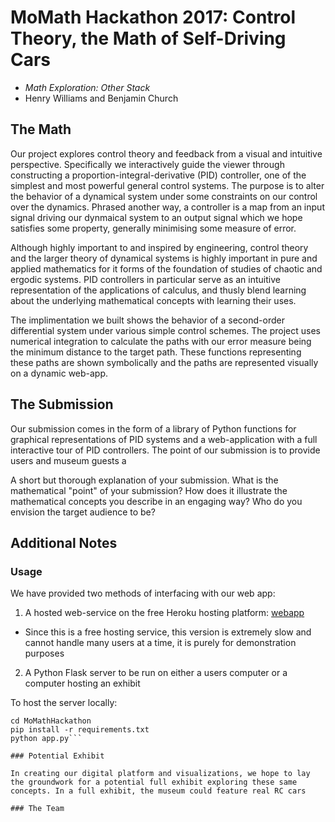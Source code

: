 # MoMath Hackathon 2017: Control Theory, the Math of Self-Driving Cars

- _Math Exploration: Other Stack_ 
- Henry Williams and Benjamin Church

## The Math

Our project explores control theory and feedback from a visual and intuitive perspective. Specifically we interactively guide the viewer through constructing a proportion-integral-derivative (PID) controller, one of the simplest and most powerful general control systems. The purpose is to alter the behavior of a dynamical system under some constraints on our control over the dynamics. Phrased another way, a controller is a map from an input signal driving our dynmaical system to an output signal which we hope satisfies some property, generally minimising some measure of error. 

Although highly important to and inspired by engineering, control theory and the larger theory of dynamical systems is highly important in pure and applied mathematics for it forms of the foundation of studies of chaotic and ergodic systems. PID controllers in particular serve as an intuitive representation of the applications of calculus, and thusly blend learning about the underlying mathematical concepts with learning their uses. 

The implimentation we built shows the behavior of a second-order differential system under various simple control schemes. The project uses numerical integration to calculate the paths with our error measure being the minimum distance to the target path. These functions representing these paths are shown symbolically and the paths are represented visually on a dynamic web-app.

## The Submission

Our submission comes in the form of a library of Python functions for graphical representations of PID systems and a web-application with a full interactive tour of PID controllers. The point of our submission is to provide users and museum guests a 

A short but thorough explanation of your submission. What is the mathematical "point" of your submission? How does it illustrate the mathematical concepts you describe in an engaging way? Who do you envision the target audience to be?

## Additional Notes

### Usage

We have provided two methods of interfacing with our web app:
1. A hosted web-service on the free Heroku hosting platform: [webapp](https://momathhackathon.herokuapp.com/)
  * Since this is a free hosting service, this version is extremely slow and cannot handle many users at a time, it is purely for demonstration purposes
2. A Python Flask server to be run on either a users computer or a computer hosting an exhibit

To host the server locally:
``` git clone [this repo]
cd MoMathHackathon
pip install -r requirements.txt
python app.py```

### Potential Exhibit

In creating our digital platform and visualizations, we hope to lay the groundwork for a potential full exhibit exploring these same concepts. In a full exhibit, the museum could feature real RC cars 

### The Team
